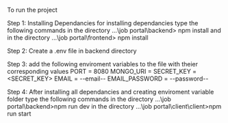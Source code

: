 To run the project

Step 1:
Installing Dependancies
for installing dependancies type the following commands in the directory ...\job portal\backend> npm install
and in the directory ...\job portal\frontend> npm install

Step 2:
Create a .env file in backend directory

Step 3:
add the following enviroment variables to the file with theier corresponding values PORT = 8080 MONGO_URI = SECRET_KEY =<SECRET_KEY> EMAIL = --email-- EMAIL_PASSWORD = --password--

Step 4:
After installing all dependancies and creating enviroment variable folder type the following commands in the directory ...\job portal\backend>npm run dev in the directory ...\job portal\client\client>npm run start